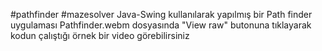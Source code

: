 #pathfinder
#mazesolver
Java-Swing kullanılarak yapılmış bir Path finder uygulaması
Pathfinder.webm dosyasında "View raw" butonuna tıklayarak kodun çalıştığı örnek bir video görebilirsiniz 
